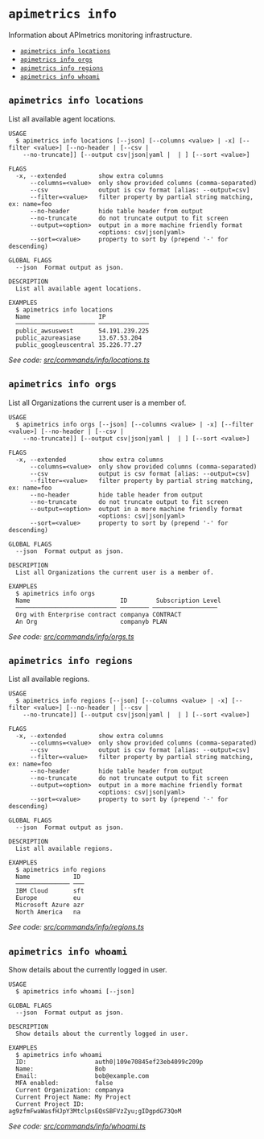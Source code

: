 `apimetrics info`
=================

Information about APImetrics monitoring infrastructure.

* [`apimetrics info locations`](#apimetrics-info-locations)
* [`apimetrics info orgs`](#apimetrics-info-orgs)
* [`apimetrics info regions`](#apimetrics-info-regions)
* [`apimetrics info whoami`](#apimetrics-info-whoami)

## `apimetrics info locations`

List all available agent locations.

```
USAGE
  $ apimetrics info locations [--json] [--columns <value> | -x] [--filter <value>] [--no-header | [--csv |
    --no-truncate]] [--output csv|json|yaml |  | ] [--sort <value>]

FLAGS
  -x, --extended         show extra columns
      --columns=<value>  only show provided columns (comma-separated)
      --csv              output is csv format [alias: --output=csv]
      --filter=<value>   filter property by partial string matching, ex: name=foo
      --no-header        hide table header from output
      --no-truncate      do not truncate output to fit screen
      --output=<option>  output in a more machine friendly format
                         <options: csv|json|yaml>
      --sort=<value>     property to sort by (prepend '-' for descending)

GLOBAL FLAGS
  --json  Format output as json.

DESCRIPTION
  List all available agent locations.

EXAMPLES
  $ apimetrics info locations
  Name                   IP
  ────────────────────── ──────────────
  public_awsuswest       54.191.239.225
  public_azureasiase     13.67.53.204
  public_googleuscentral 35.226.77.27
```

_See code: [src/commands/info/locations.ts](https://github.com/APImetrics/APIm-CLI/blob/v0.3.0/src/commands/info/locations.ts)_

## `apimetrics info orgs`

List all Organizations the current user is a member of.

```
USAGE
  $ apimetrics info orgs [--json] [--columns <value> | -x] [--filter <value>] [--no-header | [--csv |
    --no-truncate]] [--output csv|json|yaml |  | ] [--sort <value>]

FLAGS
  -x, --extended         show extra columns
      --columns=<value>  only show provided columns (comma-separated)
      --csv              output is csv format [alias: --output=csv]
      --filter=<value>   filter property by partial string matching, ex: name=foo
      --no-header        hide table header from output
      --no-truncate      do not truncate output to fit screen
      --output=<option>  output in a more machine friendly format
                         <options: csv|json|yaml>
      --sort=<value>     property to sort by (prepend '-' for descending)

GLOBAL FLAGS
  --json  Format output as json.

DESCRIPTION
  List all Organizations the current user is a member of.

EXAMPLES
  $ apimetrics info orgs
  Name                         ID        Subscription Level
  ──────────────────────────── ──────── ──────────────────
  Org with Enterprise contract companya CONTRACT
  An Org                       companyb PLAN
```

_See code: [src/commands/info/orgs.ts](https://github.com/APImetrics/APIm-CLI/blob/v0.3.0/src/commands/info/orgs.ts)_

## `apimetrics info regions`

List all available regions.

```
USAGE
  $ apimetrics info regions [--json] [--columns <value> | -x] [--filter <value>] [--no-header | [--csv |
    --no-truncate]] [--output csv|json|yaml |  | ] [--sort <value>]

FLAGS
  -x, --extended         show extra columns
      --columns=<value>  only show provided columns (comma-separated)
      --csv              output is csv format [alias: --output=csv]
      --filter=<value>   filter property by partial string matching, ex: name=foo
      --no-header        hide table header from output
      --no-truncate      do not truncate output to fit screen
      --output=<option>  output in a more machine friendly format
                         <options: csv|json|yaml>
      --sort=<value>     property to sort by (prepend '-' for descending)

GLOBAL FLAGS
  --json  Format output as json.

DESCRIPTION
  List all available regions.

EXAMPLES
  $ apimetrics info regions
  Name            ID
  ─────────────── ───
  IBM Cloud       sft
  Europe          eu
  Microsoft Azure azr
  North America   na
```

_See code: [src/commands/info/regions.ts](https://github.com/APImetrics/APIm-CLI/blob/v0.3.0/src/commands/info/regions.ts)_

## `apimetrics info whoami`

Show details about the currently logged in user.

```
USAGE
  $ apimetrics info whoami [--json]

GLOBAL FLAGS
  --json  Format output as json.

DESCRIPTION
  Show details about the currently logged in user.

EXAMPLES
  $ apimetrics info whoami
  ID:                   auth0|109e70845ef23eb4099c209p
  Name:                 Bob
  Email:                bob@example.com
  MFA enabled:          false
  Current Organization: companya
  Current Project Name: My Project
  Current Project ID:   ag9zfmFwaWasfHJpY3MtclpsEQsSBFVzZyu;gIDgpdG73QoM
```

_See code: [src/commands/info/whoami.ts](https://github.com/APImetrics/APIm-CLI/blob/v0.3.0/src/commands/info/whoami.ts)_

